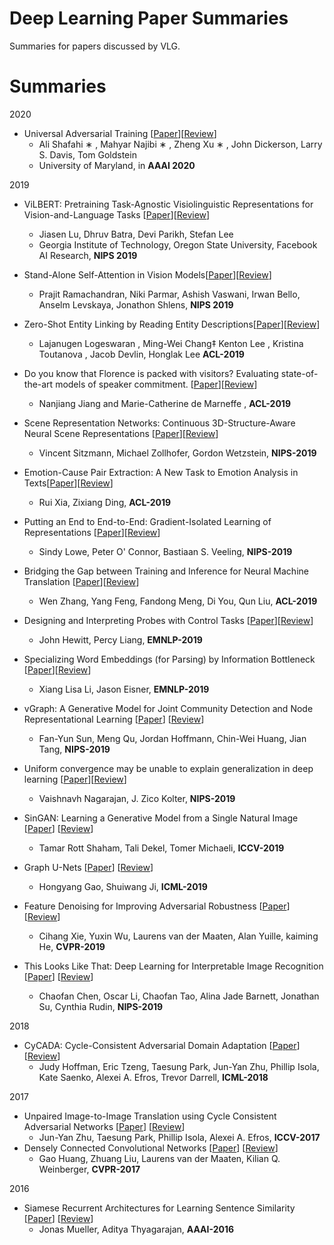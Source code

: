 # Deep Learning Paper Summaries

Summaries for papers discussed by VLG.

# Summaries


2020 
- Universal Adversarial Training [[Paper](https://arxiv.org/abs/1811.11304)][[Review](./summaries/UAT.md)]
    - Ali Shafahi ∗ , Mahyar Najibi ∗ , Zheng Xu ∗ , John Dickerson, Larry S. Davis, Tom Goldstein
    - University of Maryland, in **AAAI 2020**

2019
- ViLBERT: Pretraining Task-Agnostic Visiolinguistic Representations for Vision-and-Language Tasks [[Paper](https://arxiv.org/abs/1908.02265)][[Review](./summaries/ViLBERT.md)]
    - Jiasen Lu, Dhruv Batra, Devi Parikh, Stefan Lee
    - Georgia Institute of Technology, Oregon State University, Facebook AI Research, **NIPS 2019**

- Stand-Alone Self-Attention in Vision Models[[Paper](https://arxiv.org/abs/1906.05909)][[Review](./summaries/vision_attention.md)]
    - Prajit Ramachandran, Niki Parmar, Ashish Vaswani, Irwan Bello, Anselm Levskaya, Jonathon Shlens, **NIPS 2019** 

-  Zero-Shot Entity Linking by Reading Entity Descriptions[[Paper](https://arxiv.org/abs/1906.07348)][[Review](./summaries/entity_linking.md)]
   - Lajanugen Logeswaran ,  Ming-Wei Chang‡ Kenton Lee ,  Kristina Toutanova , Jacob Devlin, Honglak Lee **ACL-2019**
- Do you know that Florence is packed with visitors? Evaluating state-of-the-art models of speaker commitment. [[Paper](https://www.aclweb.org/anthology/P19-1412/)][[Review](./summaries/florence.md)]
  -  Nanjiang Jiang and Marie-Catherine de Marneffe , **ACL-2019**
- Scene Representation Networks: Continuous 3D-Structure-Aware Neural Scene Representations [[Paper](https://papers.nips.cc/paper/8396-scene-representation-networks-continuous-3d-structure-aware-neural-scene-representations.pdf)][[Review](./summaries/srn.md)]
	- Vincent Sitzmann, Michael Zollhofer, Gordon Wetzstein, **NIPS-2019**
- Emotion-Cause Pair Extraction: A New Task to Emotion Analysis in Texts[[Paper](https://arxiv.org/abs/1906.01267)][[Review](./summaries/ecpe.md)]
	- Rui Xia, Zixiang Ding, **ACL-2019**
- Putting an End to End-to-End: Gradient-Isolated Learning of Representations [[Paper](https://papers.nips.cc/paper/8568-putting-an-end-to-end-to-end-gradient-isolated-learning-of-representations.pdf)][[Review](./summaries/infomax.md)]
    - Sindy Lowe, Peter O' Connor, Bastiaan S. Veeling, **NIPS-2019**
- Bridging the Gap between Training and Inference for Neural Machine Translation [[Paper](https://arxiv.org/abs/1906.02448)][[Review](./summaries/NMT_Gap.md)]
  	- Wen Zhang, Yang Feng, Fandong Meng, Di You, Qun Liu, **ACL-2019**
- Designing and Interpreting Probes with Control Tasks [[Paper](https://arxiv.org/abs/1909.03368)][[Review](./summaries/control_tasks.md)]
  	- John Hewitt, Percy Liang, **EMNLP-2019**
- Specializing Word Embeddings (for Parsing) by Information Bottleneck [[Paper](https://arxiv.org/abs/1910.00163)][[Review](./summaries/info_bottleneck.md)]
  	- Xiang Lisa Li, Jason Eisner, **EMNLP-2019**
- vGraph: A Generative Model for Joint Community Detection and Node Representational Learning [[Paper](https://arxiv.org/abs/1906.07159)] [[Review](./summaries/vgraph.md)]
	- Fan-Yun Sun, Meng Qu, Jordan Hoffmann, Chin-Wei Huang, Jian Tang, **NIPS-2019**
- Uniform convergence may be unable to explain generalization in deep learning [[Paper](https://arxiv.org/abs/1902.04742)][[Review](./summaries/uniform_convergence.md)]
    - Vaishnavh Nagarajan, J. Zico Kolter, **NIPS-2019**
- SinGAN: Learning a Generative Model from a Single Natural Image [[Paper](https://arxiv.org/pdf/1905.01164)] [[Review](./summaries/singan.md)]
    - Tamar Rott Shaham, Tali Dekel, Tomer Michaeli, **ICCV-2019**
- Graph U-Nets [[Paper](https://arxiv.org/abs/1905.05178)] [[Review](./summaries/graph_unet.md)]
	- Hongyang Gao, Shuiwang Ji, **ICML-2019**
- Feature Denoising for Improving Adversarial Robustness [[Paper](https://arxiv.org/pdf/1812.03411)] [[Review](./summaries/feature_denoising.md)]
	- Cihang Xie, Yuxin Wu, Laurens van der Maaten, Alan Yuille, kaiming He, **CVPR-2019**
- This Looks Like That: Deep Learning for Interpretable Image Recognition [[Paper](https://arxiv.org/pdf/1806.10574.pdf)] [[Review](./summaries/this_looks_like_that.md)]
	- Chaofan Chen, Oscar Li, Chaofan Tao, Alina Jade Barnett, Jonathan Su, Cynthia Rudin, **NIPS-2019**

2018

- CyCADA: Cycle-Consistent Adversarial Domain Adaptation [[Paper](https://arxiv.org/pdf/1711.03213.pdf)] [[Review](./summaries/cycada.md)]
	- Judy Hoffman, Eric Tzeng, Taesung Park, Jun-Yan Zhu, Phillip Isola, Kate Saenko, Alexei A. Efros, Trevor Darrell, **ICML-2018**


2017

- Unpaired Image-to-Image Translation using Cycle Consistent Adversarial Networks [[Paper](https://arxiv.org/abs/1703.10593)] [[Review](./summaries/cyclegan.md)]
	- Jun-Yan Zhu, Taesung Park, Phillip Isola, Alexei A. Efros, **ICCV-2017**
- Densely Connected Convolutional Networks [[Paper](https://arxiv.org/abs/1608.06993)] [[Review](./summaries/densenet.md)]
  	- Gao Huang, Zhuang Liu, Laurens van der Maaten, Kilian Q. Weinberger, **CVPR-2017**


	
2016

- Siamese Recurrent Architectures for Learning Sentence Similarity [[Paper](https://dl.acm.org/citation.cfm?id=3016291)] [[Review](./summaries/siamese.md)]
	- Jonas Mueller, Aditya Thyagarajan, **AAAI-2016**


